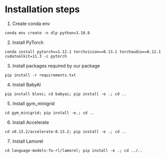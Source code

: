 # Installation steps
1. Create conda env
```
conda env create -n dlp python=3.10.8
```
2. Install PyTorch
```
conda install pytorch==1.12.1 torchvision==0.13.1 torchaudio==0.12.1 cudatoolkit=11.3 -c pytorch
```
3. Install packages required by our package
```
pip install -r requirements.txt
```
4. Install BabyAI
```
pip install blosc; cd babyai; pip install -e .; cd ..
```
5. Install gym_minigrid
```
cd gym_minigrid; pip install -e.; cd ..
```
6. Install Accelerate
```
cd v0.13.2/accelerate-0.13.2; pip install -e .; cd ..
```
7. Install Lamorel
```
cd language-models-fo-rl/lamorel; pip install -e .; cd ../..
```
